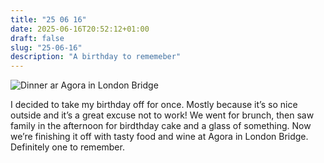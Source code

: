 ```yaml
---
title: "25 06 16"
date: 2025-06-16T20:52:12+01:00
draft: false
slug: "25-06-16"
description: "A birthday to rememeber"
---
```


![Dinner ar Agora in London Bridge](https://res.cloudinary.com/harrycresswell/image/upload/v1750672982/hc/IMG_5772.jpg)

I decided to take my birthday off for once. Mostly because it’s so nice outside and it’s a great excuse not to work! We went for brunch, then saw family in the afternoon for birdthday cake and a glass of something. Now we’re finishing it off with tasty food and wine at Agora in London Bridge. Definitely one to remember.